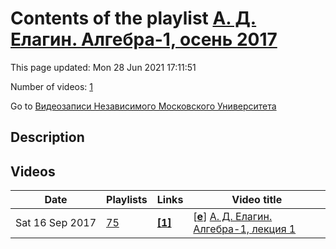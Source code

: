 # Contents of the playlist [А. Д. Елагин. Алгебра-1, осень 2017](https://www.youtube.com/playlist?list=PLp9ABVh6_x4GargMCh6jdENMx2l6A-rXZ)

This page updated: Mon 28 Jun 2021 17:11:51

Number of videos: [1](#videos)

Go to [Видеозаписи Независимого Московского Университета](../README.md)

## Description



## Videos

|Date|Playlists|Links|Video title|
|---|---|---|---|
| Sat&nbsp;16&nbsp;Sep&nbsp;2017 | [75](../playlists/75 "А. Д. Елагин. Алгебра-1, осень 2017") | [**[1]**](http://ium.mccme.ru/f17/f17-Elagin_program.pdf) | [[**e**](https://studio.youtube.com/video/qsOOH4Nhod0/edit "Edit")] [А. Д. Елагин. Алгебра-1, лекция 1](https://www.youtube.com/watch?v=qsOOH4Nhod0&list=PLp9ABVh6_x4GargMCh6jdENMx2l6A-rXZ "Спецкурс НМУ.&#013;13 сентября 2017 г. 17:30, НМУ 401 (Москва, Большой Власьевский пер., 11)&#013;http://ium.mccme.ru/f17/f17-Elagin&#95;program.pdf") |
